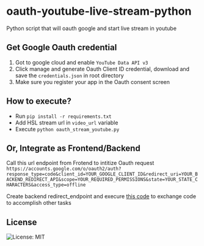 # oauth-youtube-live-stream-python
Python script that will oauth google and start live stream in youtube

## Get Google Oauth credential
1. Got to google cloud and enable `YouTube Data API v3`
2. Click manage and generate Oauth Client ID credential, download and save the `credentials.json` in root directory
3. Make sure you register your app in the Oauth consent screen

## How to execute?
- Run `pip install -r requirements.txt`
- Add HSL stream url in `video_url` variable
- Execute `python oauth_stream_youtube.py`

## Or, Integrate as Frontend/Backend
Call this url endpoint from Frotend to intitize Oauth request
`https://accounts.google.com/o/oauth2/auth?response_type=code&client_id=YOUR_GOOGLE_CLIENT_ID&redirect_uri=YOUR_BACKEND_REDIRECT_API&scope=YOUR_REQUIRED_PERMISSIONS&state=YOUR_STATE_CHARACTERS&access_type=offline`

Create backend redirect_endpoint and execure [this code](https://github.com/hbvj99/oauth-youtube-live-stream-python/blob/main/exchange_code_to_credential.py) to exchange code to accomplish other tasks

## License
![License: MIT](https://img.shields.io/badge/License-MIT-green.svg)
